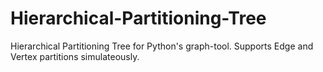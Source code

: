 # Hierarchical-Partitioning-Tree
Hierarchical Partitioning Tree for Python's graph-tool. Supports Edge and Vertex partitions simulateously.
